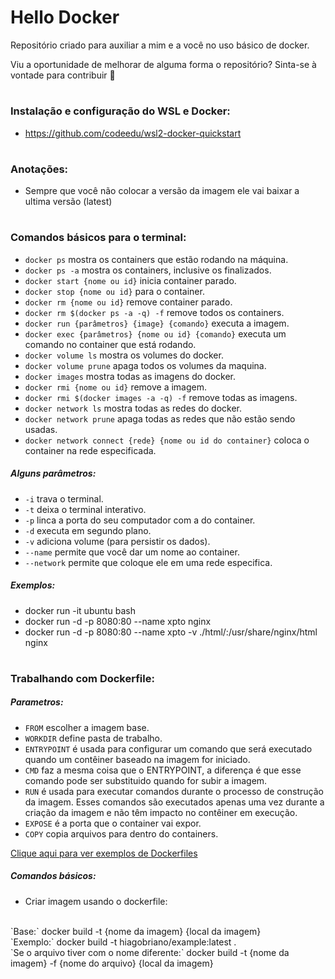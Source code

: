 # Hello Docker

Repositório criado para auxiliar a mim e a você no uso básico de docker.

Viu a oportunidade de melhorar de alguma forma o repositório? Sinta-se à vontade para contribuir 🙂

#

### Instalação e configuração do WSL e Docker:
- https://github.com/codeedu/wsl2-docker-quickstart

#

### Anotações:

- Sempre que você não colocar a versão da imagem ele vai baixar a ultima versão (latest)

#

### Comandos básicos para o terminal:

- `docker ps` mostra os containers que estão rodando na máquina.
- `docker ps -a` mostra os containers, inclusive os finalizados.
- `docker start {nome ou id}` inicia container parado.
- `docker stop {nome ou id}` para o container.
- `docker rm {nome ou id}` remove container parado.
- `docker rm $(docker ps -a -q) -f` remove todos os containers.
- `docker run {parâmetros} {image} {comando}` executa a imagem.
- `docker exec {parâmetros} {nome ou id} {comando}` executa um comando no container que está rodando.
- `docker volume ls` mostra os volumes do docker.
- `docker volume prune` apaga todos os volumes da maquina.
- `docker images` mostra todas as imagens do docker.
- `docker rmi {nome ou id}` remove a imagem.
- `docker rmi $(docker images -a -q) -f` remove todas as imagens.
- `docker network ls` mostra todas as redes do docker.
- `docker network prune` apaga todas as redes que não estão sendo usadas.
- `docker network connect {rede} {nome ou id do container}` coloca o container na rede especificada.

##### Alguns parâmetros:

- `-i` trava o terminal.
- `-t` deixa o terminal interativo.
- `-p` linca a porta do seu computador com a do container.
- `-d` executa em segundo plano.
- `-v` adiciona volume (para persistir os dados).
- `--name` permite que você dar um nome ao container.
- `--network` permite que coloque ele em uma rede especifica.

##### Exemplos:

- docker run -it ubuntu bash
- docker run -d -p 8080:80 --name xpto nginx
- docker run -d -p 8080:80 --name xpto -v ./html/:/usr/share/nginx/html nginx

#

### Trabalhando com Dockerfile:

##### Parametros:

- `FROM` escolher a imagem base.
- `WORKDIR` define pasta de trabalho.
- `ENTRYPOINT` é usada para configurar um comando que será executado quando um contêiner baseado na imagem for iniciado.
- `CMD` faz a mesma coisa que o ENTRYPOINT, a diferença é que esse comando pode ser substituido quando for subir a imagem.
- `RUN` é usada para executar comandos durante o processo de construção da imagem. Esses comandos são executados apenas uma vez durante a criação da imagem e não têm impacto no contêiner em execução.
- `EXPOSE` é a porta que o container vai expor.
- `COPY` copia arquivos para dentro do containers.

[Clique aqui para ver exemplos de Dockerfiles](./dockerfile_examples)

##### Comandos básicos:

- Criar imagem usando o dockerfile:
<br />
`Base:` docker build -t {nome da imagem} {local da imagem} <br />
`Exemplo:` docker build -t hiagobriano/example:latest . <br />
`Se o arquivo tiver com o nome diferente:` docker build -t {nome da imagem} -f {nome do arquivo} {local da imagem}
